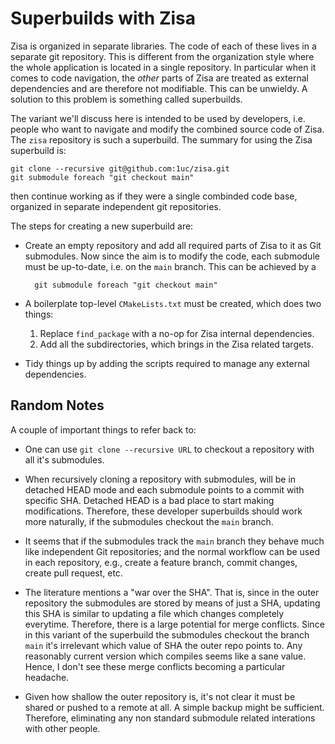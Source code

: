 # Superbuilds with Zisa
Zisa is organized in separate libraries. The code of each of these lives in a
separate git repository. This is different from the organization style where
the whole application is located in a single repository. In particular when it
comes to code navigation, the *other* parts of Zisa are treated as external
dependencies and are therefore not modifiable. This can be unwieldy. A solution
to this problem is something called superbuilds.

The variant we'll discuss here is intended to be used by developers, i.e.
people who want to navigate and modify the combined source code of Zisa. The
`zisa` repository is such a superbuild. The summary for using the Zisa
superbuild is:

    git clone --recursive git@github.com:1uc/zisa.git
    git submodule foreach "git checkout main"

then continue working as if they were a single combinded code base, organized
in separate independent git repositories.

The steps for creating a new superbuild are:

* Create an empty repository and add all required parts of Zisa to
  it as Git submodules. Now since the aim is to modify the code, each submodule
  must be up-to-date, i.e. on the `main` branch. This can be achieved by a
  ```
    git submodule foreach "git checkout main"
  ```

* A boilerplate top-level `CMakeLists.txt` must be created, which does two
  things:
  1. Replace `find_package` with a no-op for Zisa internal dependencies.
  2. Add all the subdirectories, which brings in the Zisa related targets.

* Tidy things up by adding the scripts required to manage any external
  dependencies.

## Random Notes
A couple of important things to refer back to:

* One can use `git clone --recursive URL` to checkout a repository
  with all it's submodules.

* When recursively cloning a repository with submodules, will be in detached
  HEAD mode and each submodule points to a commit with specific SHA. Detached
  HEAD is a bad place to start making modifications. Therefore, these developer
  superbuilds should work more naturally, if the submodules checkout the `main`
  branch.

* It seems that if the submodules track the `main` branch they behave much like
  independent Git repositories; and the normal workflow can be used in each
  repository, e.g., create a feature branch, commit changes, create pull request,
  etc.

* The literature mentions a "war over the SHA". That is, since in the outer
  repository the submodules are stored by means of just a SHA, updating this
  SHA is similar to updating a file which changes completely everytime.
  Therefore, there is a large potential for merge conflicts. Since in this
  variant of the superbuild the submodules checkout the branch `main` it's
  irrelevant which value of SHA the outer repo points to. Any reasonably current
  version which compiles seems like a sane value. Hence, I don't see these
  merge conflicts becoming a particular headache.

* Given how shallow the outer repository is, it's not clear it must be shared
  or pushed to a remote at all. A simple backup might be sufficient. Therefore,
  eliminating any non standard submodule related interations with other people.
